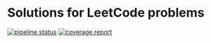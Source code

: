 Solutions for LeetCode problems
==

[![pipeline status](https://gitlab.com/devbackend/go-leetcode/badges/master/pipeline.svg)](https://gitlab.com/devbackend/go-leetcode/-/pipelines) [![coverage report](https://gitlab.com/devbackend/go-leetcode/badges/master/coverage.svg)](https://gitlab.com/devbackend/go-leetcode/-/pipelines)
